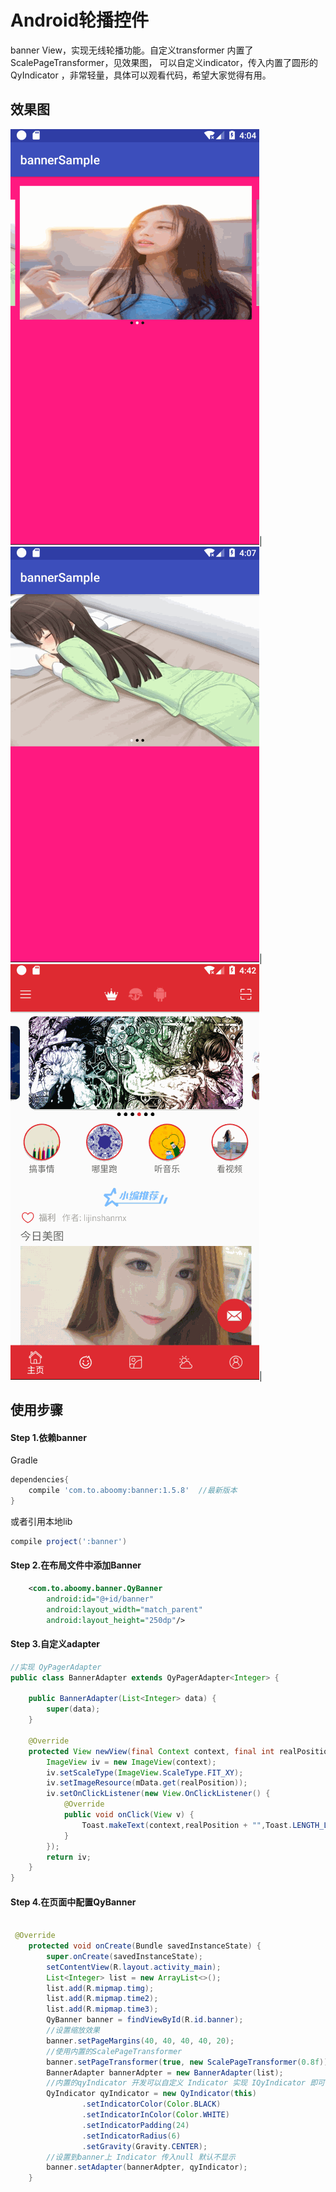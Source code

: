 # Android轮播控件

banner View，实现无线轮播功能。自定义transformer 内置了ScalePageTransformer，见效果图，
可以自定义indicator，传入内置了圆形的 QyIndicator ，非常轻量，具体可以观看代码，希望大家觉得有用。

## 效果图

![效果示例](gif/auto3.gif)|
![效果示例](gif/auto4.gif)|
![效果示例](gif/auto5.gif)|


## 使用步骤

#### Step 1.依赖banner
Gradle 
```groovy
dependencies{
    compile 'com.to.aboomy:banner:1.5.8'  //最新版本
}
```
或者引用本地lib
```groovy
compile project(':banner')
```


#### Step 2.在布局文件中添加Banner
```xml
    <com.to.aboomy.banner.QyBanner
        android:id="@+id/banner"
        android:layout_width="match_parent"
        android:layout_height="250dp"/>
```

#### Step 3.自定义adapter
```java
//实现 QyPagerAdapter
public class BannerAdapter extends QyPagerAdapter<Integer> {

    public BannerAdapter(List<Integer> data) {
        super(data);
    }

    @Override
    protected View newView(final Context context, final int realPosition) {
        ImageView iv = new ImageView(context);
        iv.setScaleType(ImageView.ScaleType.FIT_XY);
        iv.setImageResource(mData.get(realPosition));
        iv.setOnClickListener(new View.OnClickListener() {
            @Override
            public void onClick(View v) {
                Toast.makeText(context,realPosition + "",Toast.LENGTH_LONG).show();
            }
        });
        return iv;
    }
}
```

#### Step 4.在页面中配置QyBanner

```java

 @Override
    protected void onCreate(Bundle savedInstanceState) {
        super.onCreate(savedInstanceState);
        setContentView(R.layout.activity_main);
        List<Integer> list = new ArrayList<>();
        list.add(R.mipmap.timg);
        list.add(R.mipmap.time2);
        list.add(R.mipmap.time3);
        QyBanner banner = findViewById(R.id.banner);
        //设置缩放效果
        banner.setPageMargins(40, 40, 40, 40, 20);
        //使用内置的ScalePageTransformer
        banner.setPageTransformer(true, new ScalePageTransformer(0.8f));
        BannerAdapter bannerAdpter = new BannerAdapter(list);
        //内置的qyIndicator 开发可以自定义 Indicator 实现 IQyIndicator 即可
        QyIndicator qyIndicator = new QyIndicator(this)
                .setIndicatorColor(Color.BLACK)
                .setIndicatorInColor(Color.WHITE)
                .setIndicatorPadding(24)
                .setIndicatorRadius(6)
                .setGravity(Gravity.CENTER);
        //设置到banner上 Indicator 传入null 默认不显示
        banner.setAdapter(bannerAdpter, qyIndicator);
    }
```

